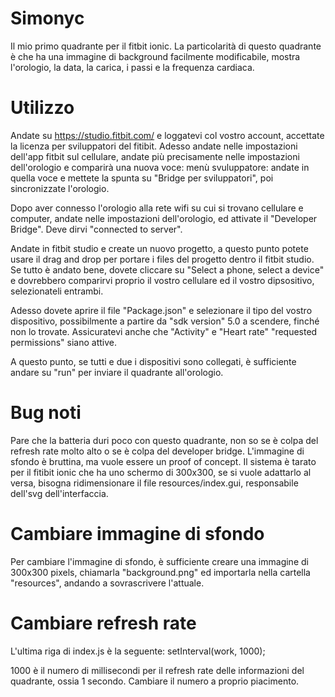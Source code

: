 # Simonyc
Il mio primo quadrante per il fitbit ionic.
La particolarità di questo quadrante è che ha una immagine di background facilmente modificabile, mostra l'orologio, la data, la carica, i passi e la frequenza cardiaca.

# Utilizzo
Andate su https://studio.fitbit.com/ e loggatevi col vostro account, accettate la licenza per sviluppatori del fitibit.
Adesso andate nelle impostazioni dell'app fitbit sul cellulare, andate più precisamente nelle impostazioni dell'orologio e comparirà una nuova voce: menù svuluppatore: andate in quella voce e mettete la spunta su "Bridge per sviluppatori", poi sincronizzate l'orologio.

Dopo aver connesso l'orologio alla rete wifi su cui si trovano cellulare e computer, andate nelle impostazioni dell'orologio, ed attivate il "Developer Bridge". Deve dirvi "connected to server".

Andate in fitbit studio e create un nuovo progetto, a questo punto potete usare il drag and drop per portare i files del progetto dentro il fitbit studio.
Se tutto è andato bene, dovete cliccare su "Select a phone, select a device" e dovrebbero comparirvi proprio il vostro cellulare ed il vostro dipsositivo, selezionateli entrambi.

Adesso dovete aprire il file "Package.json" e selezionare il tipo del vostro dispositivo, possibilmente a partire da "sdk version" 5.0 a scendere, finché non lo trovate.
Assicuratevi anche che "Activity" e "Heart rate" "requested permissions" siano attive.

A questo punto, se tutti e due i dispositivi sono collegati, è sufficiente andare su "run" per inviare il quadrante all'orologio.

# Bug noti
Pare che la batteria duri poco con questo quadrante, non so se è colpa del refresh rate molto alto o se è colpa del developer bridge.
L'immagine di sfondo è bruttina, ma vuole essere un proof of concept.
Il sistema è tarato per il fitibit ionic che ha uno schermo di 300x300, se si vuole adattarlo al versa, bisogna ridimensionare il file resources/index.gui, responsabile dell'svg dell'interfaccia.

# Cambiare immagine di sfondo
Per cambiare l'immagine di sfondo, è sufficiente creare una immagine di 300x300 pixels, chiamarla "background.png" ed importarla nella cartella "resources", andando a sovrascrivere l'attuale.

# Cambiare refresh rate
L'ultima riga di index.js è la seguente:
setInterval(work, 1000);

1000 è il numero di millisecondi per il refresh rate delle informazioni del quadrante, ossia 1 secondo.
Cambiare il numero a proprio piacimento.
